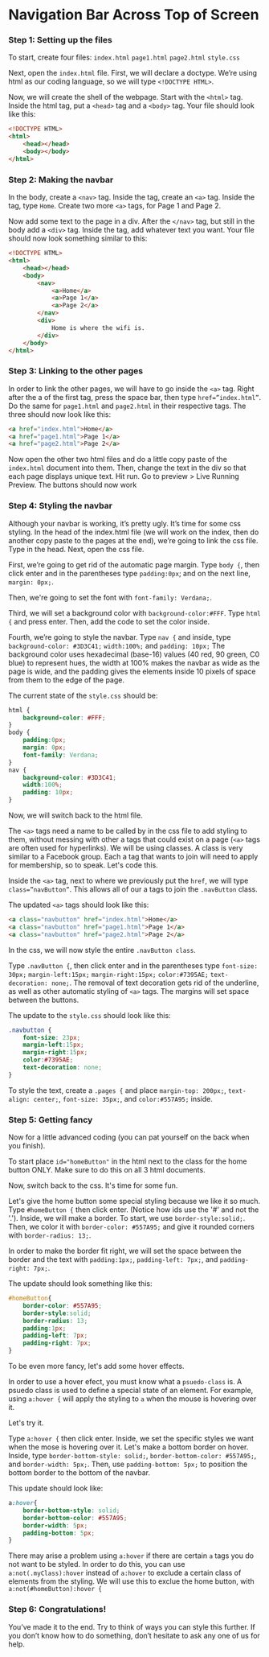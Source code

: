 # Navigation Bar Across Top of Screen


### Step 1: Setting up the files

To start, create four files: ```index.html``` ```page1.html``` ```page2.html``` ```style.css```

Next, open the ```index.html``` file. First, we will declare a doctype. We’re using html as our coding language, so we will type ```<!DOCTYPE HTML>```. 

Now, we will create the shell of the webpage. Start with the ```<html>``` tag. Inside the html tag, put a ```<head>``` tag and a ```<body>``` tag. Your file should look like this: 

```html
<!DOCTYPE HTML>
<html>
	<head></head>
	<body></body>
</html>
```

### Step 2: Making the navbar

In the body, create a ```<nav>``` tag. Inside the tag, create an ```<a>``` tag. Inside the tag, type ```Home```. Create two more ```<a>``` tags, for Page 1 and Page 2. 

Now add some text to the page in a div. After the ```</nav>``` tag, but still in the body add a ```<div>``` tag. Inside the tag, add whatever text you want. Your file should now look something similar to this:

```html
<!DOCTYPE HTML>
<html>
    <head></head>
    <body>
        <nav>
            <a>Home</a>
            <a>Page 1</a>
            <a>Page 2</a>
        </nav>
        <div>
            Home is where the wifi is.
        </div>
    </body>
</html>
```

### Step 3: Linking to the other pages

In order to link the other pages, we will have to go inside the ```<a>``` tag. Right after the a of the first tag, press the space bar, then type ```href=”index.html”```. Do the same for ```page1.html``` and ```page2.html``` in their respective tags. The three should now look like this:

```html
<a href="index.html">Home</a>
<a href="page1.html">Page 1</a>
<a href="page2.html">Page 2</a>
```

Now open the other two html files and do a little copy paste of the ```index.html``` document into them. Then, change the text in the div so that each page displays unique text. Hit run. Go to preview > Live Running Preview. The buttons should now work

### Step 4: Styling the navbar

Although your navbar is working, it’s pretty ugly. It’s time for some css styling. In the head of the index.html file (we will work on the index, then do another copy paste to the pages at the end), we’re going to link the css file. Type <link href="style.css" rel="stylesheet"> in the head. 
Next, open the css file.

First, we’re going to get rid of the automatic page margin. Type ```body {```, then click enter and in the parentheses type ```padding:0px```; and on the next line, ```margin: 0px;```. 

Then, we're going to set the font with ```font-family: Verdana;```.

Third, we will set a background color with ```background-color:#FFF```. Type ```html {``` and press enter. Then, add the code to set the color inside.

Fourth, we’re going to style the navbar. Type ```nav {``` and inside, type ```background-color: #3D3C41;``` ```width:100%;``` and ```padding: 10px;``` The background color uses hexadecimal (base-16) values (40 red, 90 green, C0 blue) to represent hues, the width at 100% makes the navbar as wide as the page is wide, and the padding gives the elements inside 10 pixels of space from them to the edge of the page.

The current state of the ```style.css``` should be:

```css
html {
    background-color: #FFF;
}
body {
    padding:0px;
    margin: 0px;
    font-family: Verdana;
}
nav {
    background-color: #3D3C41;
    width:100%;
    padding: 10px;
}
```

Now, we will switch back to the html file.

The ```<a>``` tags need a name to be called by in the css file to add styling to them, without messing with other a tags that could exist on a page (```<a>``` tags are often used for hyperlinks). We will be using classes. A class is very similar to a Facebook group. Each a tag that wants to join will need to apply for membership, so to speak. Let's code this.

Inside the ```<a>``` tag, next to where we previously put the ```href```, we will type ```class=”navButton”```. This allows all of our a tags to join the ```.navButton``` class. 

The updated ```<a>``` tags should look like this:

```html
<a class="navbutton" href="index.html">Home</a>
<a class="navbutton" href="page1.html">Page 1</a>
<a class="navbutton" href="page2.html">Page 2</a>
```

In the css, we will now style the entire ```.navButton class```. 

Type ```.navButton {```, then click enter and in the parentheses type ```font-size: 30px;``` ```margin-left:15px;``` ```margin-right:15px;``` ```color:#7395AE;``` ```text-decoration: none;```. The removal of text decoration gets rid of the underline, as well as other automatic styling of ```<a>``` tags. The margins will set space between the buttons.

The update to the ```style.css``` should look like this:

```css
.navbutton {
    font-size: 23px;
    margin-left:15px;
    margin-right:15px;
    color:#7395AE;
    text-decoration: none;
}
```

To style the text, create a ```.pages {``` and place ```margin-top: 200px;```, ```text-align: center;```, ```font-size: 35px;```, and ```color:#557A95;``` inside.

### Step 5: Getting fancy
Now for a little advanced coding (you can pat yourself on the back when you finish).

To start place ```id="homeButton"``` in the html next to the class for the home button ONLY. Make sure to do this on all 3 html documents.

Now, switch back to the css. It's time for some fun. 

Let's give the home button some special styling because we like it so much. Type ```#homeButton {``` then click enter. (Notice how ids use the '#' and not the '.'). 
Inside, we will make a border. To start, we use ```border-style:solid;```. Then, we color it with ```border-color: #557A95;``` and give it rounded corners with ```border-radius: 13;```. 

In order to make the border fit right, we will set the space between the border and the text with ```padding:1px;```, ```padding-left: 7px;```, and ```padding-right: 7px;```.

The update should look something like this:

```css
#homeButton{
    border-color: #557A95;
    border-style:solid;
    border-radius: 13;
    padding:1px;
    padding-left: 7px;
    padding-right: 7px;
}
```

To be even more fancy, let's add some hover effects.

In order to use a hover efect, you must know what a ```psuedo-class``` is. A psuedo class is used to define a special state of an element. For example, using ```a:hover {``` will apply the styling to ```a``` when the mouse is hovering over it.

Let's try it.

Type ```a:hover {``` then click enter. Inside, we set the specific styles we want when the mose is hovering over it. Let's make a bottom border on hover. Inside, type ```border-bottom-style: solid;```, ```border-bottom-color: #557A95;```, and ```border-width: 5px;```.
Then, use ```padding-bottom: 5px;``` to position the bottom border to the bottom of the navbar.

This update should look like:
```css
a:hover{
    border-bottom-style: solid;
    border-bottom-color: #557A95;
    border-width: 5px;
    padding-bottom: 5px;
}
```

There may arise a problem using ```a:hover``` if there are certain `a` tags you do not want to be styled. In order to do this, you can use ```a:not(.myClass):hover``` instead of ```a:hover``` to exclude a certain class of elements from the styling. We will use this to exclue the home button, with ```a:not(#homeButton):hover {```

### Step 6: Congratulations!

You’ve made it to the end. Try to think of ways you can style this further. If you don’t know how to do something, don’t hesitate to ask any one of us for help. 
